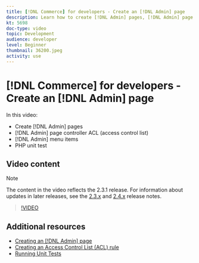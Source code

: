 ```yaml
---
title: [!DNL Commerce] for developers - Create an [!DNL Admin] page
description: Learn how to create [!DNL Admin] pages, [!DNL Admin] page controller ACL (access control list), and do unit testing.
kt: 5698
doc-type: video
topic: Development
audience: developer
level: Beginner
thumbnail: 36200.jpeg
activity: use
---
```

# [!DNL Commerce] for developers - Create an [!DNL Admin] page

In this video:

- Create [!DNL Admin] pages
- [!DNL Admin] page controller ACL (access control list)
- [!DNL Admin] menu items
- PHP unit test

## Video content

>[!NOTE]
>
>The content in the video reflects the 2.3.1 release. For information about updates in later releases, see the [ 2.3.x](https://devdocs.magento.com/guides/v2.3/release-notes/bk-release-notes.html) and [2.4.x](https://devdocs.magento.com/guides/v2.4/release-notes/bk-release-notes.html) release notes.

>[!VIDEO](https://video.tv.adobe.com/v/36200?quality=12&learn=on)

## Additional resources

- [Creating an [!DNL Admin] page](https://devdocs.magento.com/guides/v2.4/ext-best-practices/extension-coding/example-module-adminpage.html)
- [Creating an Access Control List (ACL) rule](https://devdocs.magento.com/guides/v2.4/ext-best-practices/tutorials/create-access-control-list-rule.html)
- [Running Unit Tests](https://devdocs.magento.com/guides/v2.4/test/unit/unit_test_execution.html)

